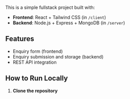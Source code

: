 This is a simple fullstack project built with:

- **Frontend**: React + Tailwind CSS (in `/client`)
- **Backend**: Node.js + Express + MongoDB (in `/server`)

## Features
- Enquiry form (frontend)
- Enquiry submission and storage (backend)
- REST API integration

## How to Run Locally

1. **Clone the repository**  
